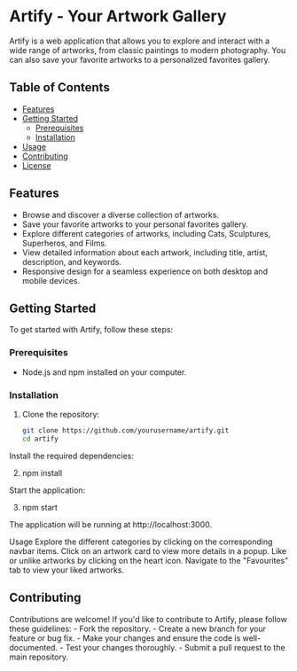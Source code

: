 # Artify - Your Artwork Gallery

Artify is a web application that allows you to explore and interact with a wide range of artworks, from classic paintings to modern photography. You can also save your favorite artworks to a personalized favorites gallery.

## Table of Contents
- [Features](#features)
- [Getting Started](#getting-started)
  - [Prerequisites](#prerequisites)
  - [Installation](#installation)
- [Usage](#usage)
- [Contributing](#contributing)
- [License](#license)

## Features

- Browse and discover a diverse collection of artworks.
- Save your favorite artworks to your personal favorites gallery.
- Explore different categories of artworks, including Cats, Sculptures, Superheros, and Films.
- View detailed information about each artwork, including title, artist, description, and keywords.
- Responsive design for a seamless experience on both desktop and mobile devices.

## Getting Started

To get started with Artify, follow these steps:

### Prerequisites

- Node.js and npm installed on your computer.

### Installation

1. Clone the repository:

   ```bash
   git clone https://github.com/yourusername/artify.git
   cd artify

Install the required dependencies:

2. npm install

Start the application:

3. npm start

The application will be running at http://localhost:3000.

Usage
Explore the different categories by clicking on the corresponding navbar items.
Click on an artwork card to view more details in a popup.
Like or unlike artworks by clicking on the heart icon.
Navigate to the "Favourites" tab to view your liked artworks.

<h2>Contributing</h2>
Contributions are welcome! If you'd like to contribute to Artify, please follow these guidelines:
- Fork the repository.
- Create a new branch for your feature or bug fix.
- Make your changes and ensure the code is well-documented.
- Test your changes thoroughly.
- Submit a pull request to the main repository.

